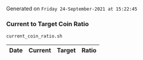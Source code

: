 Generated on `Friday 24-September-2021 at 15:22:45`

### Current to Target Coin Ratio
`current_coin_ratio.sh`

Date|Current|Target|Ratio
---|---|---|---
